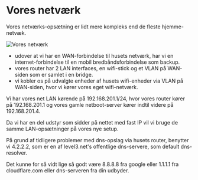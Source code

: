 # Vores netværk
Vores netværks-opsætning er lidt mere kompleks end de fleste hjemme-netvæk.

<img src="/dot-compiler/dot/projekter/network.dot/image.png" alt="Vores netværk" style="max-width=100%"/>

* udover at vi har en WAN-forbindelse til husets netværk, har vi en internet-forbindelse til en mobil bredbåndsforbindelse som backup.
* vores router har 2 LAN interfaces, en wifi-stick og et VLAN på WAN-siden som er samlet i en bridge.
* vi kobler os på udvalgte enheder af husets wifi-enheder via VLAN på WAN-siden, hvor vi kører vores eget wifi-netværk.

Vi har vores net LAN kørende på 192.168.201.1/24, hvor vores router kører på 192.168.201.1
og vores gamle netboot-server kører indtil videre på 192.168.201.4.

Da vi har en del udstyr som sidder på nettet med fast IP vil vi bruge de samme LAN-opsætninger på vores nye setup.

På grund af tidligere problemer med dns-opslag via husets router, benytter vi 4.2.2.2, som er en
af level3.net's offentlige dns-servere, som default dns-resolver.

Det kunne for så vidt lige så godt være 8.8.8.8 fra google eller 1.1.1.1 fra cloudflare.com eller dns-serveren fra din udbyder.

